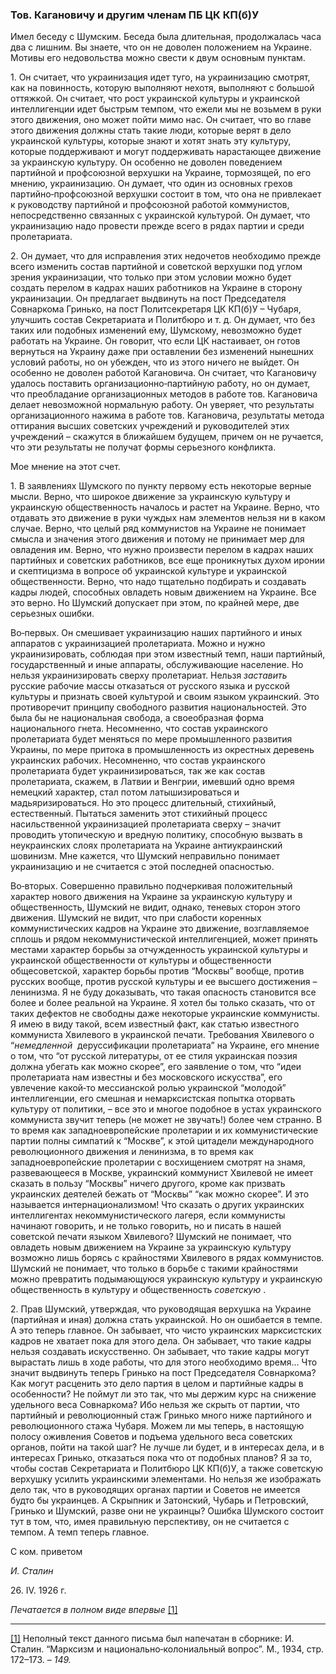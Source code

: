 ### Тов. Кагановичу и другим членам ПБ ЦК КП(б)У

Имел беседу с Шумским. Беседа была длительная, продолжалась часа два с лишним. Вы знаете, что он не доволен положением на Украине. Мотивы его недовольства можно свести к двум основным пунктам.

1. Он считает, что украинизация идет туго, на украинизацию смотрят, как на повинность, которую выполняют нехотя, выполняют с большой оттяжкой. Он считает, что рост украинской культуры и украинской интеллигенции идет быстрым темпом, что ежели мы не возьмем в руки этого движения, оно может пойти мимо нас. Он считает, что во главе этого движения должны стать такие люди, которые верят в дело украинской культуры, которые знают и хотят знать эту культуру, которые поддерживают и могут поддерживать нарастающее движение за украинскую культуру. Он особенно не доволен поведением партийной и профсоюзной верхушки на Украине, тормозящей, по его мнению, украинизацию. Он думает, что один из основных грехов партийно‑профсоюзной верхушки состоит в том, что она не привлекает к руководству партийной и профсоюзной работой коммунистов, непосредственно связанных с украинской культурой. Он думает, что украинизацию надо провести прежде всего в рядах партии и среди пролетариата.

2. Он думает, что для исправления этих недочетов необходимо прежде всего изменить состав партийной и советской верхушки под углом зрения украинизации, что только при этом условии можно будет создать перелом в кадрах наших работников на Украине в сторону украинизации. Он предлагает выдвинуть на пост Председателя Совнаркома Гринько, на пост Политсекретаря ЦК КП(б)У – Чубаря, улучшить состав Секретариата и Политбюро и т. д. Он думает, что без таких или подобных изменений ему, Шумскому, невозможно будет работать на Украине. Он говорит, что если ЦК настаивает, он готов вернуться на Украину даже при оставлении без изменений нынешних условий работы, но он убежден, что из этого ничего не выйдет. Он особенно не доволен работой Кагановича. Он считает, что Кагановичу удалось поставить организационно‑партийную работу, но он думает, что преобладание организационных методов в работе тов. Кагановича делает невозможной нормальную работу. Он уверяет, что результаты организационного нажима в работе тов. Кагановича, результаты метода оттирания высших советских учреждений и руководителей этих учреждений – скажутся в ближайшем будущем, причем он не ручается, что эти результаты не получат формы серьезного конфликта.

Мое мнение на этот счет.

1. В заявлениях Шумского по пункту первому есть некоторые верные мысли. Верно, что широкое движение за украинскую культуру и украинскую общественность началось и растет на Украине. Верно, что отдавать это движение в руки чуждых нам элементов нельзя ни в каком случае. Верно, что целый ряд коммунистов на Украине не понимает смысла и значения этого движения и потому не принимает мер для овладения им. Верно, что нужно произвести перелом в кадрах наших партийных и советских работников, все еще проникнутых духом иронии и скептицизма в вопросе об украинской культуре и украинской общественности. Верно, что надо тщательно подбирать и создавать кадры людей, способных овладеть новым движением на Украине. Все это верно. Но Шумский допускает при этом, по крайней мере, две серьезных ошибки.

Во‑первых. Он смешивает украинизацию наших партийного и иных аппаратов с украинизацией пролетариата. Можно и нужно украинизировать, соблюдая при этом известный темп, наши партийный, государственный и иные аппараты, обслуживающие население. Но нельзя украинизировать сверху пролетариат. Нельзя _заставить_  русские рабочие массы отказаться от русского языка и русской культуры и признать своей культурой и своим языком украинский. Это противоречит принципу свободного развития национальностей. Это была бы не национальная свобода, а своеобразная форма национального гнета. Несомненно, что состав украинского пролетариата будет меняться по мере промышленного развития Украины, по мере притока в промышленность из окрестных деревень украинских рабочих. Несомненно, что состав украинского пролетариата будет украинизироваться, так же как состав пролетариата, скажем, в Латвии и Венгрии, имевший одно время немецкий характер, стал потом латышизироваться и мадьяризироваться. Но это процесс длительный, стихийный, естественный. Пытаться заменить этот стихийный процесс насильственной украинизацией пролетариата сверху – значит проводить утопическую и вредную политику, способную вызвать в неукраинских слоях пролетариата на Украине антиукраинский шовинизм. Мне кажется, что Шумский неправильно понимает украинизацию и не считается с этой последней опасностью.

Во‑вторых. Совершенно правильно подчеркивая положительный характер нового движения на Украине за украинскую культуру и общественность, Шумский не видит, однако, теневых сторон этого движения. Шумский не видит, что при слабости коренных коммунистических кадров на Украине это движение, возглавляемое сплошь и рядом некоммунистической интеллигенцией, может принять местами характер борьбы за отчужденность украинской культуры и украинской общественности от культуры и общественности общесоветской, характер борьбы против “Москвы” вообще, против русских вообще, против русской культуры и ее высшего достижения – ленинизма. Я не буду доказывать, что такая опасность становится все более и более реальной на Украине. Я хотел бы только сказать, что от таких дефектов не свободны даже некоторые украинские коммунисты. Я имею в виду такой, всем известный факт, как статью известного коммуниста Хвилевого в украинской печати. Требования Хвилевого о “_немедленной_  деруссификации пролетариата” на Украине, его мнение о том, что “от русской литературы, от ее стиля украинская поэзия должна убегать как можно скорее”, его заявление о том, что “идеи пролетариата нам известны и без московского искусства”, его увлечение какой‑то мессианской ролью украинской “молодой” интеллигенции, его смешная и немарксистская попытка оторвать культуру от политики, – все это и многое подобное в устах украинского коммуниста звучит теперь (не может не звучать!) более чем странно. В то время как западноевропейские пролетарии и их коммунистические партии полны симпатий к “Москве”, к этой цитадели международного революционного движения и ленинизма, в то время как западноевропейские пролетарии с восхищением смотрят на знамя, развевающееся в Москве, украинский коммунист Хвилевой не имеет сказать в пользу “Москвы” ничего другого, кроме как призвать украинских деятелей бежать от “Москвы” “как можно скорее”. И это называется интернационализмом! Что сказать о других украинских интеллигентах некоммунистического лагеря, если коммунисты начинают говорить, и не только говорить, но и писать в нашей советской печати языком Хвилевого? Шумский не понимает, что овладеть новым движением на Украине за украинскую культуру возможно лишь борясь с крайностями Хвилевого в рядах коммунистов. Шумский не понимает, что только в борьбе с такими крайностями можно превратить подымающуюся украинскую культуру и украинскую общественность в культуру и общественность _советскую_ .

2. Прав Шумский, утверждая, что руководящая верхушка на Украине (партийная и иная) должна стать украинской. Но он ошибается в темпе. А это теперь главное. Он забывает, что чисто украинских марксистских кадров не хватает пока для этого дела. Он забывает, что такие кадры нельзя создавать искусственно. Он забывает, что такие кадры могут вырастать лишь в ходе работы, что для этого необходимо время… Что значит выдвинуть теперь Гринько на пост Председателя Совнаркома? Как могут расценить это дело партия в целом и партийные кадры в особенности? Не поймут ли это так, что мы держим курс на снижение удельного веса Совнаркома? Ибо нельзя же скрыть от партии, что партийный и революционный стаж Гринько много ниже партийного и революционного стажа Чубаря. Можем ли мы теперь, в настоящую полосу оживления Советов и подъема удельного веса советских органов, пойти на такой шаг? Не лучше ли будет, и в интересах дела, и в интересах Гринько, отказаться пока что от подобных планов? Я за то, чтобы состав Секретариата и Политбюро ЦК КП(б)У, а также советскую верхушку усилить украинскими элементами. Но нельзя же изображать дело так, что в руководящих органах партии и Советов не имеется будто бы украинцев. А Скрыпник и Затонский, Чубарь и Петровский, Гринько и Шумский, разве они не украинцы? Ошибка Шумского состоит тут в том, что, имея правильную перспективу, он не считается с темпом. А темп теперь главное.

С ком. приветом

_И. Сталин_

26. IV. 1926 г.

_Печатается в полном виде впервые_ [[1]](#_ftn1)

  

---

[[1]](#_ftnref1) Неполный текст данного письма был напечатан в сборнике: И. Сталин. “Марксизм и национально‑колониальный вопрос”. М., 1934, стр. 172–173. – _149._